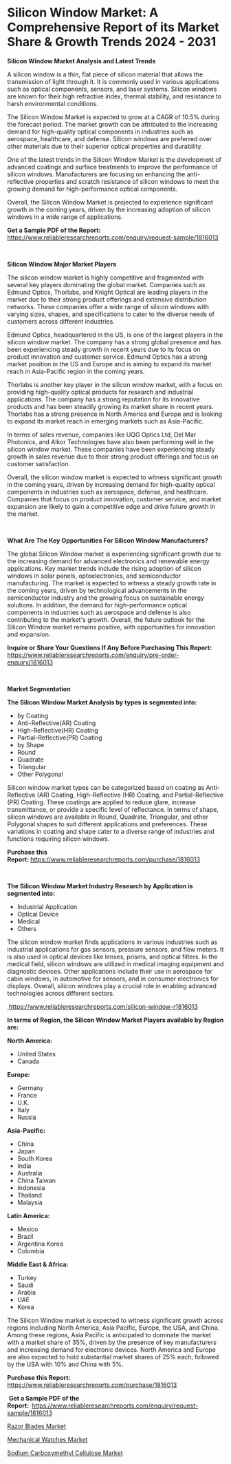 <p><h1>Silicon Window Market: A Comprehensive Report of its Market Share & Growth Trends 2024 - 2031</h1></p><p><strong>Silicon Window Market Analysis and Latest Trends</strong></p>
<p><p>A silicon window is a thin, flat piece of silicon material that allows the transmission of light through it. It is commonly used in various applications such as optical components, sensors, and laser systems. Silicon windows are known for their high refractive index, thermal stability, and resistance to harsh environmental conditions.</p><p>The Silicon Window Market is expected to grow at a CAGR of 10.5% during the forecast period. The market growth can be attributed to the increasing demand for high-quality optical components in industries such as aerospace, healthcare, and defense. Silicon windows are preferred over other materials due to their superior optical properties and durability.</p><p>One of the latest trends in the Silicon Window Market is the development of advanced coatings and surface treatments to improve the performance of silicon windows. Manufacturers are focusing on enhancing the anti-reflective properties and scratch resistance of silicon windows to meet the growing demand for high-performance optical components.</p><p>Overall, the Silicon Window Market is projected to experience significant growth in the coming years, driven by the increasing adoption of silicon windows in a wide range of applications.</p></p>
<p><strong>Get a Sample PDF of the Report:&nbsp;</strong> <a href="https://www.reliableresearchreports.com/enquiry/request-sample/1816013">https://www.reliableresearchreports.com/enquiry/request-sample/1816013</a></p>
<p>&nbsp;</p>
<p><strong>Silicon Window Major Market Players</strong></p>
<p><p>The silicon window market is highly competitive and fragmented with several key players dominating the global market. Companies such as Edmund Optics, Thorlabs, and Knight Optical are leading players in the market due to their strong product offerings and extensive distribution networks. These companies offer a wide range of silicon windows with varying sizes, shapes, and specifications to cater to the diverse needs of customers across different industries.</p><p>Edmund Optics, headquartered in the US, is one of the largest players in the silicon window market. The company has a strong global presence and has been experiencing steady growth in recent years due to its focus on product innovation and customer service. Edmund Optics has a strong market position in the US and Europe and is aiming to expand its market reach in Asia-Pacific region in the coming years.</p><p>Thorlabs is another key player in the silicon window market, with a focus on providing high-quality optical products for research and industrial applications. The company has a strong reputation for its innovative products and has been steadily growing its market share in recent years. Thorlabs has a strong presence in North America and Europe and is looking to expand its market reach in emerging markets such as Asia-Pacific.</p><p>In terms of sales revenue, companies like UQG Optics Ltd, Del Mar Photonics, and Alkor Technologies have also been performing well in the silicon window market. These companies have been experiencing steady growth in sales revenue due to their strong product offerings and focus on customer satisfaction.</p><p>Overall, the silicon window market is expected to witness significant growth in the coming years, driven by increasing demand for high-quality optical components in industries such as aerospace, defense, and healthcare. Companies that focus on product innovation, customer service, and market expansion are likely to gain a competitive edge and drive future growth in the market.</p></p>
<p>&nbsp;</p>
<p><strong>What Are The Key Opportunities For Silicon Window Manufacturers?</strong></p>
<p><p>The global Silicon Window market is experiencing significant growth due to the increasing demand for advanced electronics and renewable energy applications. Key market trends include the rising adoption of silicon windows in solar panels, optoelectronics, and semiconductor manufacturing. The market is expected to witness a steady growth rate in the coming years, driven by technological advancements in the semiconductor industry and the growing focus on sustainable energy solutions. In addition, the demand for high-performance optical components in industries such as aerospace and defense is also contributing to the market's growth. Overall, the future outlook for the Silicon Window market remains positive, with opportunities for innovation and expansion.</p></p>
<p><strong>Inquire or Share Your Questions If Any Before Purchasing This Report:</strong> <a href="https://www.reliableresearchreports.com/enquiry/pre-order-enquiry/1816013">https://www.reliableresearchreports.com/enquiry/pre-order-enquiry/1816013</a></p>
<p>&nbsp;</p>
<p><strong>Market Segmentation</strong></p>
<p><strong>The Silicon Window Market Analysis by types is segmented into:</strong></p>
<p><ul><li>by Coating</li><li>Anti-Reflective(AR) Coating</li><li>High-Reflective(HR) Coating</li><li>Partial-Reflective(PR) Coating</li><li>by Shape</li><li>Round</li><li>Quadrate</li><li>Triangular</li><li>Other Polygonal</li></ul></p>
<p><p>Silicon window market types can be categorized based on coating as Anti-Reflective (AR) Coating, High-Reflective (HR) Coating, and Partial-Reflective (PR) Coating. These coatings are applied to reduce glare, increase transmittance, or provide a specific level of reflectance. In terms of shape, silicon windows are available in Round, Quadrate, Triangular, and other Polygonal shapes to suit different applications and preferences. These variations in coating and shape cater to a diverse range of industries and functions requiring silicon windows.</p></p>
<p><strong>Purchase this Report:&nbsp;</strong><a href="https://www.reliableresearchreports.com/purchase/1816013">https://www.reliableresearchreports.com/purchase/1816013</a></p>
<p>&nbsp;</p>
<p><strong>The Silicon Window Market Industry Research by Application is segmented into:</strong></p>
<p><ul><li>Industrial Application</li><li>Optical Device</li><li>Medical</li><li>Others</li></ul></p>
<p><p>The silicon window market finds applications in various industries such as industrial applications for gas sensors, pressure sensors, and flow meters. It is also used in optical devices like lenses, prisms, and optical filters. In the medical field, silicon windows are utilized in medical imaging equipment and diagnostic devices. Other applications include their use in aerospace for cabin windows, in automotive for sensors, and in consumer electronics for displays. Overall, silicon windows play a crucial role in enabling advanced technologies across different sectors.</p></p>
<p><a href="https://www.reliableresearchreports.com/silicon-window-r1816013">&nbsp;https://www.reliableresearchreports.com/silicon-window-r1816013</a></p>
<p><strong>In terms of Region, the Silicon Window Market Players available by Region are:</strong></p>
<p>
    <p> <strong> North America: </strong>
        <ul>
            <li>United States</li>
            <li>Canada</li>
        </ul>
        </p> 
    <p> <strong> Europe: </strong>
        <ul>
            <li>Germany</li>
            <li>France</li>
            <li>U.K.</li>
            <li>Italy</li>
            <li>Russia</li>
        </ul>
        </p> 
    <p> <strong> Asia-Pacific: </strong>
        <ul>
            <li>China</li>
            <li>Japan</li>
            <li>South Korea</li>
            <li>India</li>
            <li>Australia</li>
            <li>China Taiwan</li>
            <li>Indonesia</li>
            <li>Thailand</li>
            <li>Malaysia</li>
        </ul>
        </p> 
    <p> <strong> Latin America: </strong>
        <ul>
            <li>Mexico</li>
            <li>Brazil</li>
            <li>Argentina Korea</li>
            <li>Colombia</li>
        </ul>
        </p> 
    <p> <strong> Middle East & Africa: </strong>
        <ul>
            <li>Turkey</li>
            <li>Saudi</li>
            <li>Arabia</li>
            <li>UAE</li>
            <li>Korea</li>
        </ul>
    </p>
    </p>
<p><p>The Silicon Window market is expected to witness significant growth across regions including North America, Asia Pacific, Europe, the USA, and China. Among these regions, Asia Pacific is anticipated to dominate the market with a market share of 35%, driven by the presence of key manufacturers and increasing demand for electronic devices. North America and Europe are also expected to hold substantial market shares of 25% each, followed by the USA with 10% and China with 5%.</p></p>
<p><strong>Purchase this Report: </strong><a href="https://www.reliableresearchreports.com/purchase/1816013">https://www.reliableresearchreports.com/purchase/1816013</a></p>
<p>&nbsp;<strong>Get a Sample PDF of the Report:&nbsp;&nbsp;</strong><a href="https://www.reliableresearchreports.com/enquiry/request-sample/1816013">https://www.reliableresearchreports.com/enquiry/request-sample/1816013</a></p>
<p><strong></strong></p>
<p><p><a href="https://www.linkedin.com/pulse/razor-blades-market-competitive-analysis-trends-forecast-ca3tf?trackingId=%2BE1Qr7uvlyKATGWaSUyZgA%3D%3D">Razor Blades Market</a></p><p><a href="https://www.linkedin.com/pulse/decoding-mechanical-watches-market-metrics-share-trends-growth-d7ebf?trackingId=dvElQDW3p%2BvplIUqtziVcw%3D%3D">Mechanical Watches Market</a></p><p><a href="https://www.linkedin.com/pulse/sodium-carboxymethyl-cellulose-market-size-2024-2031-gjkhe?trackingId=qR8J444%2BgnXlsJ1VkL648Q%3D%3D">Sodium Carboxymethyl Cellulose Market</a></p></p>